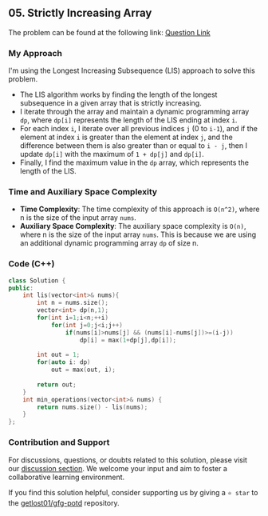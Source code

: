 ## 05. Strictly Increasing Array
The problem can be found at the following link: [Question Link](https://www.geeksforgeeks.org/problems/convert-to-strictly-increasing-array3351/1)

### My Approach
I'm using the Longest Increasing Subsequence (LIS) approach to solve this problem. 
- The LIS algorithm works by finding the length of the longest subsequence in a given array that is strictly increasing.
- I iterate through the array and maintain a dynamic programming array `dp`, where `dp[i]` represents the length of the LIS ending at index `i`.
- For each index `i`, I iterate over all previous indices `j` (0 to `i-1`), and if the element at index `i` is greater than the element at index `j`, and the difference between them is also greater than or equal to `i - j`, then I update `dp[i]` with the maximum of `1 + dp[j]` and `dp[i]`.
- Finally, I find the maximum value in the `dp` array, which represents the length of the LIS.

### Time and Auxiliary Space Complexity

- **Time Complexity**: The time complexity of this approach is `O(n^2)`, where n is the size of the input array `nums`.
- **Auxiliary Space Complexity**: The auxiliary space complexity is `O(n)`, where n is the size of the input array `nums`. This is because we are using an additional dynamic programming array `dp` of size n.

### Code (C++)
```cpp
class Solution {
public:
    int lis(vector<int>& nums){
        int n = nums.size();
        vector<int> dp(n,1);
        for(int i=1;i<n;++i)
            for(int j=0;j<i;j++)
                if(nums[i]>nums[j] && (nums[i]-nums[j])>=(i-j))
                    dp[i] = max(1+dp[j],dp[i]);
                    
        int out = 1;
        for(auto i: dp)
            out = max(out, i);
        
        return out;
    }
    int min_operations(vector<int>& nums) {
        return nums.size() - lis(nums);
    }
};
```

### Contribution and Support

For discussions, questions, or doubts related to this solution, please visit our [discussion section](https://github.com/getlost01/gfg-potd/discussions). We welcome your input and aim to foster a collaborative learning environment.

If you find this solution helpful, consider supporting us by giving a `⭐ star` to the [getlost01/gfg-potd](https://github.com/getlost01/gfg-potd) repository.
